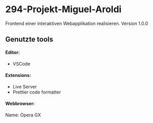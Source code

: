 # 294-Projekt-Miguel-Aroldi
Frontend einer interaktiven Webapplikation realisieren.
Version 1.0.0


## Genutzte tools
#### Editor: 
- VSCode
#### Extensions:
- Live Server
- Prettier code formatter

#### Webbrowser:
Name: Opera GX



